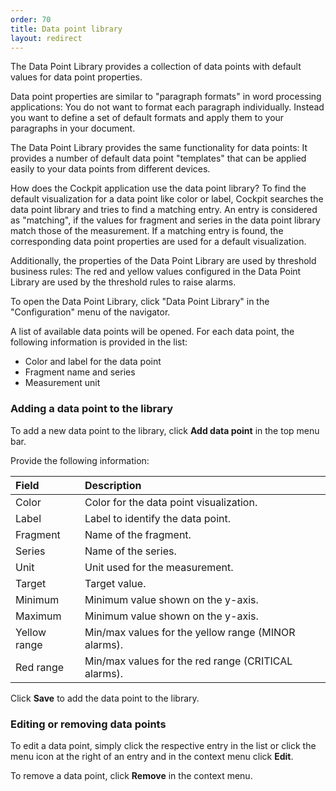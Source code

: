 ```yaml
---
order: 70
title: Data point library
layout: redirect
---
```


The Data Point Library provides a collection of data points with default values for data point properties. 

Data point properties are similar to "paragraph formats" in word processing applications: You do not want to format each paragraph individually. Instead you want to define a set of default formats and apply them to your paragraphs in your document. 

The Data Point Library provides the same functionality for data points: It provides a number of default data point "templates" that can be applied easily to your data points from different devices.

How does the Cockpit application use the data point library? To find the default visualization for a data point like color or label, Cockpit searches the data point library and tries to find a matching entry. An entry is considered as "matching", if the values for fragment and series in the data point library match those of the measurement. If a matching entry is found, the corresponding data point properties are used for a default visualization.

Additionally, the properties of the Data Point Library are used by threshold business rules: The red and yellow values configured in the Data Point Library are used by the threshold rules to raise alarms.

To open the Data Point Library, click "Data Point Library" in the "Configuration" menu of the navigator.

A list of available data points will be opened. For each data point, the following information is provided in the list:

* Color and label for the data point
* Fragment name and series
* Measurement unit

### Adding a data point to the library

To add a new data point to the library, click **Add data point** in the top menu bar.

Provide the following information:

|Field|Description|
|:---|:---|
|Color|Color for the data point visualization.
|Label|Label to identify the data point.
|Fragment|Name of the fragment. 
|Series|Name of the series.
|Unit|Unit used for the measurement.
|Target|Target value.
|Minimum|Minimum value shown on the y-axis.
|Maximum|Minimum value shown on the y-axis.
|Yellow range|Min/max values for the yellow range (MINOR alarms).
|Red range|Min/max values for the red range (CRITICAL alarms).

Click **Save** to add the data point to the library.

### Editing or removing data points

To edit a data point, simply click the respective entry in the list or click the menu icon at the right of an entry and in the context menu click **Edit**.

To remove a data point, click **Remove** in the context menu.